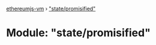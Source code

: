 [ethereumjs-vm](../README.md) › ["state/promisified"](_state_promisified_.md)

# Module: "state/promisified"


